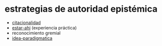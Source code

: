 # estrategias de autoridad epistémica

* [citacionalidad](citacionalidad.md)
* [estar-ahi](estar-ahi.md) (experiencia práctica)
* reconocimiento gremial
* [idea-paradigmatica](idea-paradigmatica.md)
